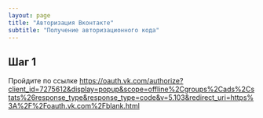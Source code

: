 ```yaml
---
layout: page
title: "Авторизация Вконтакте"
subtitle: "Получение авторизационного кода"
---
```

## Шаг 1
Пройдите по ссылке https://oauth.vk.com/authorize?client_id=7275612&display=popup&scope=offline%2Cgroups%2Cads%2Cstats%26response_type&response_type=code&v=5.103&redirect_uri=https%3A%2F%2Foauth.vk.com%2Fblank.html
<p id="code"></p>